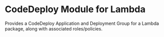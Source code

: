 # CodeDeploy Module for Lambda

Provides a CodeDeploy Application and Deployment Group for a Lambda package, along with associated roles/policies.